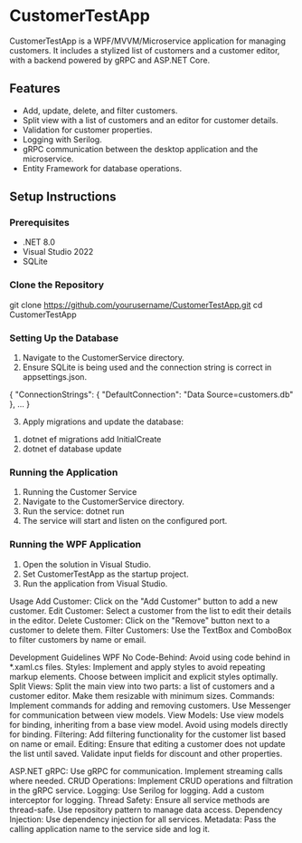 # CustomerTestApp

CustomerTestApp is a WPF/MVVM/Microservice application for managing customers. It includes a stylized list of customers and a customer editor, with a backend powered by gRPC and ASP.NET Core.

## Features

- Add, update, delete, and filter customers.
- Split view with a list of customers and an editor for customer details.
- Validation for customer properties.
- Logging with Serilog.
- gRPC communication between the desktop application and the microservice.
- Entity Framework for database operations.

## Setup Instructions

### Prerequisites

- .NET 8.0
- Visual Studio 2022
- SQLite

### Clone the Repository

git clone https://github.com/yourusername/CustomerTestApp.git
cd CustomerTestApp

### Setting Up the Database
1) Navigate to the CustomerService directory.
2) Ensure SQLite is being used and the connection string is correct in appsettings.json.

{
  "ConnectionStrings": {
    "DefaultConnection": "Data Source=customers.db"
  },
  ...
}

3) Apply migrations and update the database:

1. dotnet ef migrations add InitialCreate
2. dotnet ef database update

### Running the Application
1. Running the Customer Service
2. Navigate to the CustomerService directory.
3. Run the service:
dotnet run
4. The service will start and listen on the configured port.

### Running the WPF Application
1. Open the solution in Visual Studio.
2. Set CustomerTestApp as the startup project.
3. Run the application from Visual Studio.

Usage
Add Customer: Click on the "Add Customer" button to add a new customer.
Edit Customer: Select a customer from the list to edit their details in the editor.
Delete Customer: Click on the "Remove" button next to a customer to delete them.
Filter Customers: Use the TextBox and ComboBox to filter customers by name or email.

Development Guidelines
WPF
No Code-Behind: Avoid using code behind in *.xaml.cs files.
Styles: Implement and apply styles to avoid repeating markup elements. Choose between implicit and explicit styles optimally.
Split Views: Split the main view into two parts: a list of customers and a customer editor. Make them resizable with minimum sizes.
Commands: Implement commands for adding and removing customers. Use Messenger for communication between view models.
View Models: Use view models for binding, inheriting from a base view model. Avoid using models directly for binding.
Filtering: Add filtering functionality for the customer list based on name or email.
Editing: Ensure that editing a customer does not update the list until saved. Validate input fields for discount and other properties.

ASP.NET
gRPC: Use gRPC for communication. Implement streaming calls where needed.
CRUD Operations: Implement CRUD operations and filtration in the gRPC service.
Logging: Use Serilog for logging. Add a custom interceptor for logging.
Thread Safety: Ensure all service methods are thread-safe. Use repository pattern to manage data access.
Dependency Injection: Use dependency injection for all services.
Metadata: Pass the calling application name to the service side and log it.
